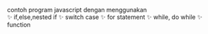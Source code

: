  contoh program javascript dengan menggunakan  
✨ if,else,nested if
✨ switch case
✨ for statement 
✨ while, do while 
✨ function

